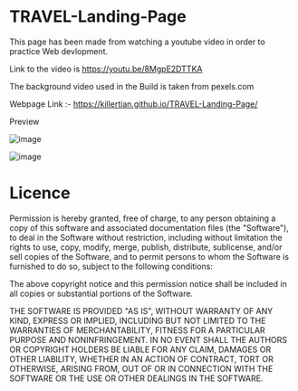 # TRAVEL-Landing-Page
This page has been made from watching a youtube video in order to practice Web devlopment.

Link to the video is https://youtu.be/8MgpE2DTTKA

The background video used in the Build is taken from pexels.com 

Webpage Link :- https://killertian.github.io/TRAVEL-Landing-Page/

Preview

![image](https://user-images.githubusercontent.com/77867638/185459743-5ae27a49-1d29-4def-a83c-86ce63d87dac.png)

![image](https://user-images.githubusercontent.com/77867638/185459854-65a094e8-7349-4485-8ebf-7a42a679a03e.png)

# Licence

Permission is hereby granted, free of charge, to any person obtaining a copy of this software and associated documentation files (the "Software"), to deal in the Software without restriction, including without limitation the rights to use, copy, modify, merge, publish, distribute, sublicense, and/or sell copies of the Software, and to permit persons to whom the Software is furnished to do so, subject to the following conditions:

The above copyright notice and this permission notice shall be included in all copies or substantial portions of the Software.

THE SOFTWARE IS PROVIDED "AS IS", WITHOUT WARRANTY OF ANY KIND, EXPRESS OR IMPLIED, INCLUDING BUT NOT LIMITED TO THE WARRANTIES OF MERCHANTABILITY, FITNESS FOR A PARTICULAR PURPOSE AND NONINFRINGEMENT. IN NO EVENT SHALL THE AUTHORS OR COPYRIGHT HOLDERS BE LIABLE FOR ANY CLAIM, DAMAGES OR OTHER LIABILITY, WHETHER IN AN ACTION OF CONTRACT, TORT OR OTHERWISE, ARISING FROM, OUT OF OR IN CONNECTION WITH THE SOFTWARE OR THE USE OR OTHER DEALINGS IN THE SOFTWARE.
